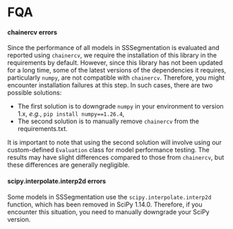 # FQA


#### chainercv errors

Since the performance of all models in SSSegmentation is evaluated and reported using `chainercv`, we require the installation of this library in the requirements by default.
However, since this library has not been updated for a long time, some of the latest versions of the dependencies it requires, particularly `numpy`, are not compatible with `chainercv`.
Therefore, you might encounter installation failures at this step. In such cases, there are two possible solutions:

- The first solution is to downgrade `numpy` in your environment to version 1.x, *e.g.*, `pip install numpy==1.26.4`,
- The second solution is to manually remove `chainercv` from the requirements.txt.

It is important to note that using the second solution will involve using our custom-defined `Evaluation` class for model performance testing. 
The results may have slight differences compared to those from `chainercv`, but these differences are generally negligible.

#### scipy.interpolate.interp2d errors

Some models in SSSegmentation use the `scipy.interpolate.interp2d` function, which has been removed in SciPy 1.14.0. 
Therefore, if you encounter this situation, you need to manually downgrade your SciPy version.